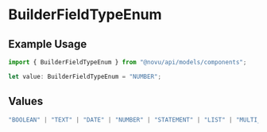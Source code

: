 # BuilderFieldTypeEnum

## Example Usage

```typescript
import { BuilderFieldTypeEnum } from "@novu/api/models/components";

let value: BuilderFieldTypeEnum = "NUMBER";
```

## Values

```typescript
"BOOLEAN" | "TEXT" | "DATE" | "NUMBER" | "STATEMENT" | "LIST" | "MULTI_LIST" | "GROUP"
```